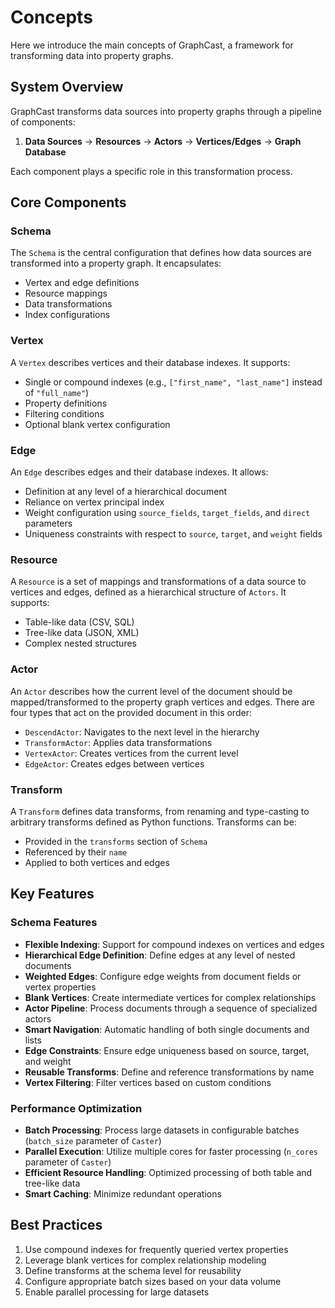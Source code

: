 # Concepts

Here we introduce the main concepts of GraphCast, a framework for transforming data into property graphs.

## System Overview

GraphCast transforms data sources into property graphs through a pipeline of components:

1. **Data Sources** → **Resources** → **Actors** → **Vertices/Edges** → **Graph Database**

Each component plays a specific role in this transformation process.

## Core Components

### Schema
The `Schema` is the central configuration that defines how data sources are transformed into a property graph. It encapsulates:
- Vertex and edge definitions
- Resource mappings
- Data transformations
- Index configurations

### Vertex
A `Vertex` describes vertices and their database indexes. It supports:
- Single or compound indexes (e.g., `["first_name", "last_name"]` instead of `"full_name"`)
- Property definitions
- Filtering conditions
- Optional blank vertex configuration

### Edge
An `Edge` describes edges and their database indexes. It allows:
- Definition at any level of a hierarchical document
- Reliance on vertex principal index
- Weight configuration using `source_fields`, `target_fields`, and `direct` parameters
- Uniqueness constraints with respect to `source`, `target`, and `weight` fields

### Resource
A `Resource` is a set of mappings and transformations of a data source to vertices and edges, defined as a hierarchical structure of `Actors`. It supports:
- Table-like data (CSV, SQL)
- Tree-like data (JSON, XML)
- Complex nested structures

### Actor
An `Actor` describes how the current level of the document should be mapped/transformed to the property graph vertices and edges. There are four types that act on the provided document in this order:
- `DescendActor`: Navigates to the next level in the hierarchy
- `TransformActor`: Applies data transformations
- `VertexActor`: Creates vertices from the current level
- `EdgeActor`: Creates edges between vertices

### Transform
A `Transform` defines data transforms, from renaming and type-casting to arbitrary transforms defined as Python functions. Transforms can be:
- Provided in the `transforms` section of `Schema`
- Referenced by their `name`
- Applied to both vertices and edges

## Key Features

### Schema Features
- **Flexible Indexing**: Support for compound indexes on vertices and edges
- **Hierarchical Edge Definition**: Define edges at any level of nested documents
- **Weighted Edges**: Configure edge weights from document fields or vertex properties
- **Blank Vertices**: Create intermediate vertices for complex relationships
- **Actor Pipeline**: Process documents through a sequence of specialized actors
- **Smart Navigation**: Automatic handling of both single documents and lists
- **Edge Constraints**: Ensure edge uniqueness based on source, target, and weight
- **Reusable Transforms**: Define and reference transformations by name
- **Vertex Filtering**: Filter vertices based on custom conditions

### Performance Optimization
- **Batch Processing**: Process large datasets in configurable batches (`batch_size` parameter of `Caster`)
- **Parallel Execution**: Utilize multiple cores for faster processing (`n_cores` parameter of `Caster`)
- **Efficient Resource Handling**: Optimized processing of both table and tree-like data
- **Smart Caching**: Minimize redundant operations

## Best Practices
1. Use compound indexes for frequently queried vertex properties
2. Leverage blank vertices for complex relationship modeling
3. Define transforms at the schema level for reusability
4. Configure appropriate batch sizes based on your data volume
5. Enable parallel processing for large datasets

